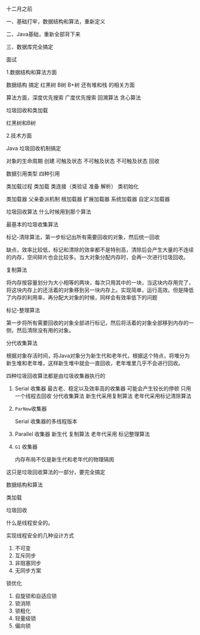 十二月之前

一、基础打牢，数据结构和算法，重新定义

二、Java基础，重新全部背下来

三、数据库完全搞定





面试

1.数据结构和算法方面

数据结构 搞定 红黑树   B树 B+树  还有堆和栈 的相关方面

算法方面，深度优先搜索 广度优先搜索 回溯算法 贪心算法



垃圾回收和类加载

红黑树和B树



2.技术方面

Java  垃圾回收机制搞定 

对象的生命周期 创建  可触及状态  不可触及状态 不可触及状态  回收

数据引用类型 四种引用 

类加载过程   类加载  类连接（类验证 准备 解析）  类初始化

类加载器 父亲委派机制  根加载器 扩展加载器 系统加载器 自定义加载器 

垃圾回收算法 什么时候用到那个算法 

最基本的垃圾收集算法

标记-清除算法，第一步标记出所有需要回收的对象，然后统一回收

缺点，效率比较低，标记和清除的效率都不是特别高，清除后会产生大量的不连续的内存，空间碎片也会比较多。当大对象分配内存时，会再一次进行垃圾回收。



复制算法

将内存按容量划分为大小相等的两块，每次只用其中的一块，当这块内存用完了，将这块内存上的还活着的对象移到另一块内存上。实现简单，运行高效。但是降低了内存的利用率，再分配大对象的时候，同样会有效率低下的问题



标记-整理算法

第一步将所有需要回收的对象全部进行标记，然后将活着的对象全部移到内存的一侧，然后清除没有用的对象。



分代收集算法

根据对象存活时间，将Java对象分为新生代和老年代，根据这个特点，将堆分为新生堆和老年堆，这样新生堆中就会一直回收，老年堆里几乎不会进行回收。



四种垃圾回收算法都是由垃圾收集器执行的

1. Serial 收集器 最古老、稳定以及效率高的收集器 可能会产生较长的停顿  只用一个线程去回收 分代收集算法  新生代采用复制算法  老年代采用标记清除算法

2. `ParNew`收集器

   Serial 收集器的多线程版本

3. Parallel 收集器 新生代 复制算法 老年代采用 标记整理算法

4. `G1` 收集器

   内存布局不仅是新生代和老年代的物理隔阂

这只是垃圾回收算法的一部分，要完全搞定





数据结构和算法 



类加载

垃圾回收





什么是线程安全的。

实现线程安全的几种设计方式

1. 不可变
2. 互斥同步
3. 非阻塞同步
4. 无同步方案

锁优化

1. 自旋锁和自适应锁
2. 锁消除
3. 锁粗化
4. 轻量级锁
5. 偏向锁

